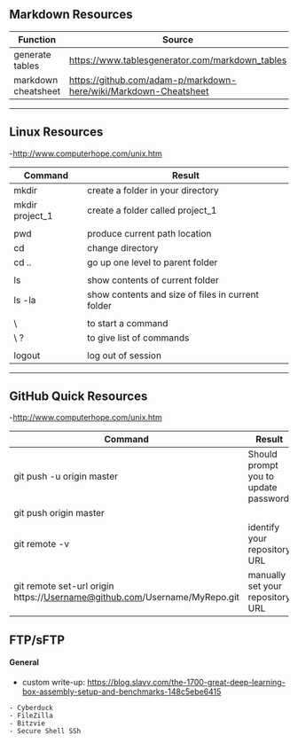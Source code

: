 ## Markdown Resources
|Function|Source|
|---|---|
|generate tables  | https://www.tablesgenerator.com/markdown_tables |
| markdown cheatsheet   | https://github.com/adam-p/markdown-here/wiki/Markdown-Cheatsheet |

---

## Linux Resources
-http://www.computerhope.com/unix.htm

|Command|Result|
|---|---|
|mkdir  | create a folder in your directory |
|mkdir project_1   | create a folder called project_1  |
|   |   |
| pwd | produce current path location  |
| cd  | change directory  |
| cd ..  | go up one level to parent folder  |
|     |   |
| ls  | show contents of current folder  |
| ls -la  | show contents and size of files in current folder  |
|    |   |
| \  |  to start a command |
| \ ?  | to give list of commands  |
|    |    |
| logout | log out of session |

---

## GitHub Quick Resources
-http://www.computerhope.com/unix.htm

|Command|Result|
|---|---|
|git push -u origin master  | Should prompt you to update password |
|git push origin master |    |
|git remote -v | identify your repository URL|
|git remote set-url origin https://Username@github.com/Username/MyRepo.git| manually set your repository URL|


## FTP/sFTP
#### General
* custom write-up: 
https://blog.slavv.com/the-1700-great-deep-learning-box-assembly-setup-and-benchmarks-148c5ebe6415

```
- Cyberduck
- FileZilla
- Bitzvie
- Secure Shell SSh
```
